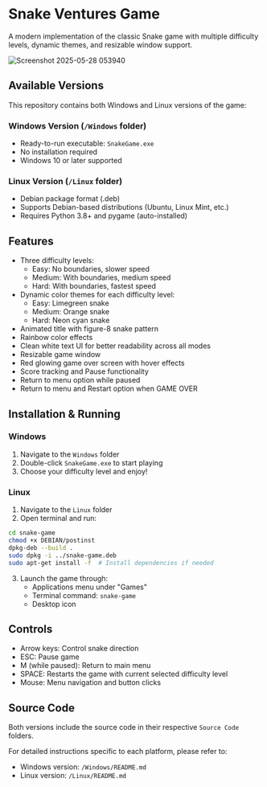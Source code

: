 # Snake Ventures Game

A modern implementation of the classic Snake game with multiple difficulty levels, dynamic themes, and resizable window support.

![Screenshot 2025-05-28 053940](https://github.com/user-attachments/assets/acc8d688-ee3f-4f1e-92df-ccae021a1944)

## Available Versions

This repository contains both Windows and Linux versions of the game:

### Windows Version (`/Windows` folder)
- Ready-to-run executable: `SnakeGame.exe`
- No installation required
- Windows 10 or later supported

### Linux Version (`/Linux` folder)
- Debian package format (.deb)
- Supports Debian-based distributions (Ubuntu, Linux Mint, etc.)
- Requires Python 3.8+ and pygame (auto-installed)

## Features
- Three difficulty levels:
  - Easy: No boundaries, slower speed
  - Medium: With boundaries, medium speed
  - Hard: With boundaries, fastest speed
- Dynamic color themes for each difficulty level:
  - Easy: Limegreen snake
  - Medium: Orange snake
  - Hard: Neon cyan snake
- Animated title with figure-8 snake pattern
- Rainbow color effects
- Clean white text UI for better readability across all modes
- Resizable game window
- Red glowing game over screen with hover effects
- Score tracking and Pause functionality
- Return to menu option while paused
- Return to menu and Restart option when GAME OVER

## Installation & Running

### Windows
1. Navigate to the `Windows` folder
2. Double-click `SnakeGame.exe` to start playing
3. Choose your difficulty level and enjoy!

### Linux
1. Navigate to the `Linux` folder
2. Open terminal and run:
```bash
cd snake-game
chmod +x DEBIAN/postinst
dpkg-deb --build .
sudo dpkg -i ../snake-game.deb
sudo apt-get install -f  # Install dependencies if needed
```
3. Launch the game through:
   - Applications menu under "Games"
   - Terminal command: `snake-game`
   - Desktop icon

## Controls
- Arrow keys: Control snake direction
- ESC: Pause game
- M (while paused): Return to main menu
- SPACE: Restarts the game with current selected difficulty level
- Mouse: Menu navigation and button clicks

## Source Code
Both versions include the source code in their respective `Source Code` folders.

For detailed instructions specific to each platform, please refer to:
- Windows version: `/Windows/README.md`
- Linux version: `/Linux/README.md` 
